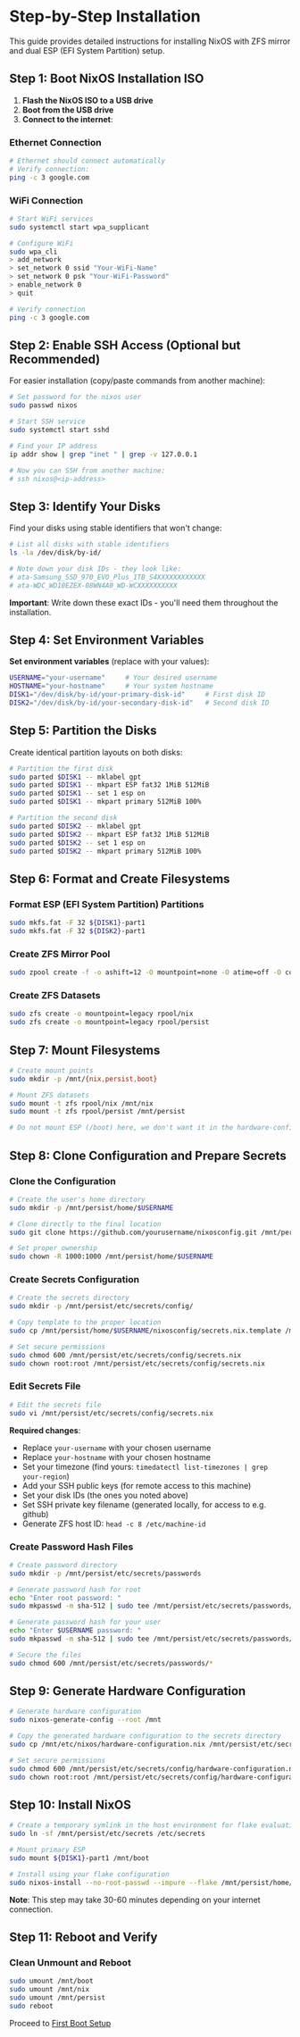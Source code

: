 # Step-by-Step Installation

This guide provides detailed instructions for installing NixOS with ZFS mirror and dual ESP (EFI System Partition) setup.

## Step 1: Boot NixOS Installation ISO

1. **Flash the NixOS ISO to a USB drive**
2. **Boot from the USB drive**
3. **Connect to the internet**:

### Ethernet Connection
```bash
# Ethernet should connect automatically
# Verify connection:
ping -c 3 google.com
```

### WiFi Connection
```bash
# Start WiFi services
sudo systemctl start wpa_supplicant

# Configure WiFi
sudo wpa_cli
> add_network
> set_network 0 ssid "Your-WiFi-Name"
> set_network 0 psk "Your-WiFi-Password"
> enable_network 0
> quit

# Verify connection
ping -c 3 google.com
```

## Step 2: Enable SSH Access (Optional but Recommended)

For easier installation (copy/paste commands from another machine):

```bash
# Set password for the nixos user
sudo passwd nixos

# Start SSH service
sudo systemctl start sshd

# Find your IP address
ip addr show | grep "inet " | grep -v 127.0.0.1

# Now you can SSH from another machine:
# ssh nixos@<ip-address>
```

## Step 3: Identify Your Disks

Find your disks using stable identifiers that won't change:

```bash
# List all disks with stable identifiers
ls -la /dev/disk/by-id/

# Note down your disk IDs - they look like:
# ata-Samsung_SSD_970_EVO_Plus_1TB_S4XXXXXXXXXXXX
# ata-WDC_WD10EZEX-08WN4A0_WD-WCXXXXXXXXXX
```

**Important**: Write down these exact IDs - you'll need them throughout the installation.

## Step 4: Set Environment Variables

**Set environment variables** (replace with your values):
```bash
USERNAME="your-username"     # Your desired username
HOSTNAME="your-hostname"     # Your system hostname
DISK1="/dev/disk/by-id/your-primary-disk-id"     # First disk ID
DISK2="/dev/disk/by-id/your-secondary-disk-id"   # Second disk ID
```

## Step 5: Partition the Disks

Create identical partition layouts on both disks:

```bash
# Partition the first disk
sudo parted $DISK1 -- mklabel gpt
sudo parted $DISK1 -- mkpart ESP fat32 1MiB 512MiB
sudo parted $DISK1 -- set 1 esp on
sudo parted $DISK1 -- mkpart primary 512MiB 100%

# Partition the second disk
sudo parted $DISK2 -- mklabel gpt
sudo parted $DISK2 -- mkpart ESP fat32 1MiB 512MiB
sudo parted $DISK2 -- set 1 esp on
sudo parted $DISK2 -- mkpart primary 512MiB 100%
```

## Step 6: Format and Create Filesystems

### Format ESP (EFI System Partition) Partitions
```bash
sudo mkfs.fat -F 32 ${DISK1}-part1
sudo mkfs.fat -F 32 ${DISK2}-part1
```

### Create ZFS Mirror Pool
```bash
sudo zpool create -f -o ashift=12 -O mountpoint=none -O atime=off -O compression=lz4 rpool mirror ${DISK1}-part2 ${DISK2}-part2
```

### Create ZFS Datasets
```bash
sudo zfs create -o mountpoint=legacy rpool/nix
sudo zfs create -o mountpoint=legacy rpool/persist
```

## Step 7: Mount Filesystems

```bash
# Create mount points
sudo mkdir -p /mnt/{nix,persist,boot}

# Mount ZFS datasets
sudo mount -t zfs rpool/nix /mnt/nix
sudo mount -t zfs rpool/persist /mnt/persist

# Do not mount ESP (/boot) here, we don't want it in the hardware-configuration.nix
```

## Step 8: Clone Configuration and Prepare Secrets

### Clone the Configuration
```bash
# Create the user's home directory
sudo mkdir -p /mnt/persist/home/$USERNAME

# Clone directly to the final location
sudo git clone https://github.com/yourusername/nixosconfig.git /mnt/persist/home/$USERNAME/nixosconfig

# Set proper ownership
sudo chown -R 1000:1000 /mnt/persist/home/$USERNAME
```

### Create Secrets Configuration
```bash
# Create the secrets directory
sudo mkdir -p /mnt/persist/etc/secrets/config/

# Copy template to the proper location
sudo cp /mnt/persist/home/$USERNAME/nixosconfig/secrets.nix.template /mnt/persist/etc/secrets/config/secrets.nix

# Set secure permissions
sudo chmod 600 /mnt/persist/etc/secrets/config/secrets.nix
sudo chown root:root /mnt/persist/etc/secrets/config/secrets.nix
```

### Edit Secrets File
```bash
# Edit the secrets file
sudo vi /mnt/persist/etc/secrets/config/secrets.nix
```

**Required changes**:
- Replace `your-username` with your chosen username
- Replace `your-hostname` with your chosen hostname
- Set your timezone (find yours: `timedatectl list-timezones | grep your-region`)
- Add your SSH public keys (for remote access to this machine)
- Set your disk IDs (the ones you noted above)
- Set SSH private key filename (generated locally, for access to e.g. github)
- Generate ZFS host ID: `head -c 8 /etc/machine-id`

### Create Password Hash Files
```bash
# Create password directory
sudo mkdir -p /mnt/persist/etc/secrets/passwords

# Generate password hash for root
echo "Enter root password: "
sudo mkpasswd -m sha-512 | sudo tee /mnt/persist/etc/secrets/passwords/root

# Generate password hash for your user
echo "Enter $USERNAME password: "
sudo mkpasswd -m sha-512 | sudo tee /mnt/persist/etc/secrets/passwords/$USERNAME

# Secure the files
sudo chmod 600 /mnt/persist/etc/secrets/passwords/*
```

## Step 9: Generate Hardware Configuration

```bash
# Generate hardware configuration
sudo nixos-generate-config --root /mnt

# Copy the generated hardware configuration to the secrets directory
sudo cp /mnt/etc/nixos/hardware-configuration.nix /mnt/persist/etc/secrets/config/hardware-configuration.nix

# Set secure permissions
sudo chmod 600 /mnt/persist/etc/secrets/config/hardware-configuration.nix
sudo chown root:root /mnt/persist/etc/secrets/config/hardware-configuration.nix
```

## Step 10: Install NixOS

```bash
# Create a temporary symlink in the host environment for flake evaluation
sudo ln -sf /mnt/persist/etc/secrets /etc/secrets

# Mount primary ESP
sudo mount ${DISK1}-part1 /mnt/boot

# Install using your flake configuration
sudo nixos-install --no-root-passwd --impure --flake /mnt/persist/home/$USERNAME/nixosconfig#$HOSTNAME --root /mnt
```

**Note**: This step may take 30-60 minutes depending on your internet connection.

## Step 11: Reboot and Verify

### Clean Unmount and Reboot
```bash
sudo umount /mnt/boot
sudo umount /mnt/nix
sudo umount /mnt/persist
sudo reboot
```

Proceed to [First Boot Setup](first-boot.md)
